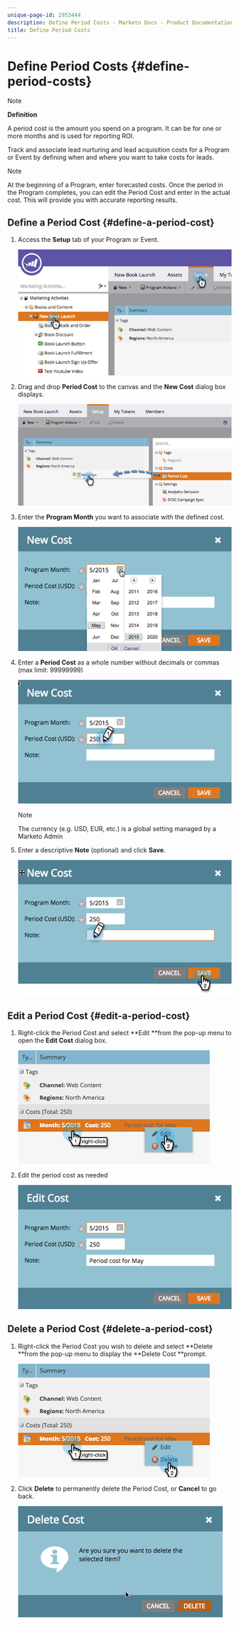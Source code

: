 ```yaml
---
unique-page-id: 2953444
description: Define Period Costs - Marketo Docs - Product Documentation
title: Define Period Costs
---
```


# Define Period Costs {#define-period-costs}

>[!NOTE]
>
>**Definition**
>
>A period cost is the amount you spend on a program. It can be for one or more months and is used for reporting ROI.

Track and associate lead nurturing and lead acquisition costs for a Program or Event by defining when and where you want to take costs for leads. 

>[!NOTE]
>
>At the beginning of a Program, enter forecasted costs. Once the period in the Program completes, you can edit the Period Cost and enter in the actual cost. This will provide you with accurate reporting results.

## Define a Period Cost {#define-a-period-cost}

1. Access the **Setup** tab of your Program or Event.

   ![](assets/image2015-4-24-11-3a13-3a27.png)

1. Drag and drop **Period Cost** to the canvas and the **New Cost** dialog box displays.

     ![](assets/image2015-4-24-16-3a31-3a15.png)

1. Enter the **Program Month** you want to associate with the defined cost.

   ![](assets/image2015-4-24-16-3a11-3a30.png)

1. Enter a **Period Cost** as a whole number without decimals or commas (max limit: 99999999)

   ![](assets/image2015-4-24-16-3a10-3a24.png)

   >[!NOTE]
   >
   >The currency (e.g. USD, EUR, etc.) is a global setting managed by a Marketo Admin

1. Enter a descriptive **Note** (optional) and click **Save**.

   ![](assets/image2015-4-24-16-3a21-3a16.png)

## Edit a Period Cost {#edit-a-period-cost}

1. Right-click the Period Cost and select **Edit **from the pop-up menu to open the **Edit Cost** dialog box.

   ![](assets/image2015-4-24-16-3a26-3a29.png)

1. Edit the period cost as needed

   ![](assets/image2015-4-24-16-3a27-3a38.png)

## Delete a Period Cost {#delete-a-period-cost}

1. Right-click the Period Cost you wish to delete and select **Delete **from the pop-up menu to display the **Delete Cost **prompt.

   ![](assets/image2015-4-24-16-3a33-3a32.png)

1. Click **Delete** to permanently delete the Period Cost, or **Cancel** to go back.

   ![](assets/image2015-4-24-16-3a34-3a38.png)

